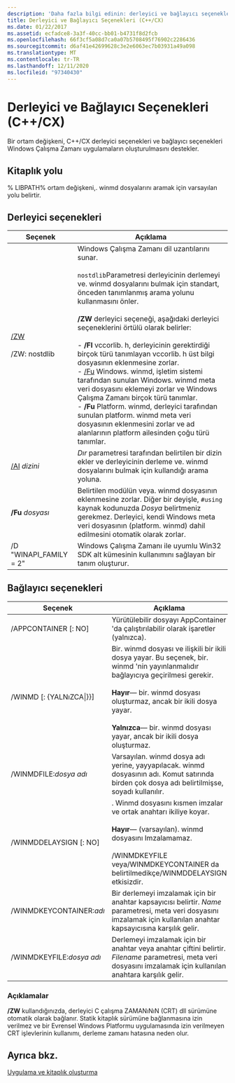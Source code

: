 ```yaml
---
description: 'Daha fazla bilgi edinin: derleyici ve bağlayıcı seçenekleri (C++/CX)'
title: Derleyici ve Bağlayıcı Seçenekleri (C++/CX)
ms.date: 01/22/2017
ms.assetid: ecfadce8-3a3f-40cc-bb01-b4731f8d2fcb
ms.openlocfilehash: 66f3cf5a08d7ca0a07b5708495f76902c2286436
ms.sourcegitcommit: d6af41e42699628c3e2e6063ec7b03931a49a098
ms.translationtype: MT
ms.contentlocale: tr-TR
ms.lasthandoff: 12/11/2020
ms.locfileid: "97340430"
---
```

# <a name="compiler-and-linker-options-ccx"></a>Derleyici ve Bağlayıcı Seçenekleri (C++/CX)

Bir ortam değişkeni, C++/CX derleyici seçenekleri ve bağlayıcı seçenekleri Windows Çalışma Zamanı uygulamaların oluşturulmasını destekler.

## <a name="library-path"></a>Kitaplık yolu

% LIBPATH% ortam değişkeni,. winmd dosyalarını aramak için varsayılan yolu belirtir.

## <a name="compiler-options"></a>Derleyici seçenekleri

|Seçenek|Açıklama|
|------------|-----------------|
|[/ZW](../build/reference/zw-windows-runtime-compilation.md)<br /><br /> /ZW: nostdlib|Windows Çalışma Zamanı dil uzantılarını sunar.<br /><br /> `nostdlib`Parametresi derleyicinin derlemeyi ve. winmd dosyalarını bulmak için standart, önceden tanımlanmış arama yolunu kullanmasını önler.<br /><br /> **/ZW** derleyici seçeneği, aşağıdaki derleyici seçeneklerini örtülü olarak belirler:<br /><br />- **/FI** vccorlib. h, derleyicinin gerektirdiği birçok türü tanımlayan vccorlib. h üst bilgi dosyasının eklenmesine zorlar.<br />- [/Fu](../build/reference/fu-name-forced-hash-using-file.md) Windows. winmd, işletim sistemi tarafından sunulan Windows. winmd meta veri dosyasını eklemeyi zorlar ve Windows Çalışma Zamanı birçok türü tanımlar.<br />- **/Fu** Platform. winmd, derleyici tarafından sunulan platform. winmd meta veri dosyasının eklenmesini zorlar ve ad alanlarının platform ailesinden çoğu türü tanımlar.|
|[/AI](../build/reference/ai-specify-metadata-directories.md) *dizini*|*Dır* parametresi tarafından belirtilen bir dizin ekler ve derleyicinin derleme ve. winmd dosyalarını bulmak için kullandığı arama yoluna.|
|**/Fu**  *dosyası*|Belirtilen modülün veya. winmd dosyasının eklenmesine zorlar. Diğer bir deyişle, `#using` kaynak kodunuzda *Dosya* belirtmeniz gerekmez. Derleyici, kendi Windows meta veri dosyasının (platform. winmd) dahil edilmesini otomatik olarak zorlar.|
|/D "WINAPI_FAMILY = 2"|Windows Çalışma Zamanı ile uyumlu Win32 SDK alt kümesinin kullanımını sağlayan bir tanım oluşturur.|

## <a name="linker-options"></a>Bağlayıcı seçenekleri

|Seçenek|Açıklama|
|------------|-----------------|
|/APPCONTAINER [: NO]|Yürütülebilir dosyayı AppContainer 'da çalıştırılabilir olarak işaretler (yalnızca).|
|/WINMD [: {YALNıZCA&#124;}}]|Bir. winmd dosyası ve ilişkili bir ikili dosya yayar. Bu seçenek, bir. winmd 'nin yayınlanmalıdır bağlayıcıya geçirilmesi gerekir.<br /><br /> **Hayır**— bir. winmd dosyası oluşturmaz, ancak bir ikili dosya yayar.<br /><br /> **Yalnızca**— bir. winmd dosyası yayar, ancak bir ikili dosya oluşturmaz.|
|/WINMDFILE:*dosya adı*|Varsayılan. winmd dosya adı yerine, yayyapılacak. winmd dosyasının adı. Komut satırında birden çok dosya adı belirtilmişse, soyadı kullanılır.|
|/WINMDDELAYSIGN [: NO]|. Winmd dosyasını kısmen imzalar ve ortak anahtarı ikiliye koyar.<br /><br /> **Hayır**— (varsayılan). winmd dosyasını Imzalamamaz.<br /><br /> /WINMDKEYFILE veya/WINMDKEYCONTAINER da belirtilmedikçe/WINMDDELAYSIGN etkisizdir.|
|/WINMDKEYCONTAINER:*adı*|Bir derlemeyi imzalamak için bir anahtar kapsayıcısı belirtir. *Name* parametresi, meta veri dosyasını imzalamak için kullanılan anahtar kapsayıcısına karşılık gelir.|
|/WINMDKEYFILE:*dosya adı*|Derlemeyi imzalamak için bir anahtar veya anahtar çiftini belirtir. *Filename* parametresi, meta veri dosyasını imzalamak için kullanılan anahtara karşılık gelir.|

### <a name="remarks"></a>Açıklamalar

**/ZW** kullandığınızda, derleyici C çalışma ZAMANıNıN (CRT) dll sürümüne otomatik olarak bağlanır. Statik kitaplık sürümüne bağlanmasına izin verilmez ve bir Evrensel Windows Platformu uygulamasında izin verilmeyen CRT işlevlerinin kullanımı, derleme zamanı hatasına neden olur.

## <a name="see-also"></a>Ayrıca bkz.

[Uygulama ve kitaplık oluşturma](../cppcx/building-apps-and-libraries-c-cx.md)

